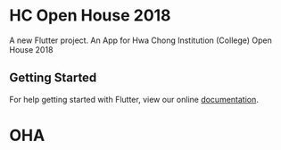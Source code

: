 # HC Open House 2018

A new Flutter project.
An App for Hwa Chong Institution (College) Open House 2018

## Getting Started
For help getting started with Flutter, view our online
[documentation](http://flutter.io/).

# OHA
